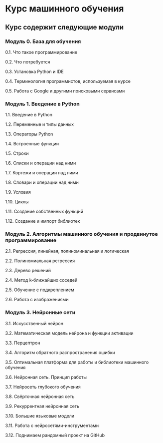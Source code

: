 # Курс машинного обучения

## Курс содержит следующие модули
### Модуль 0. База для обучения
0.1. Что такое программирование

0.2. Что потребуется

0.3. Установка Python и IDE

0.4. Терминология программистов, используемая в курсе

0.5. Работа с Google и другими поисковыми сервисами

### Модуль 1. Введение в Python
1.1. Введение в Python

1.2. Переменные и типы данных

1.3. Операторы Python

1.4. Встроенные функции

1.5. Строки

1.6. Списки и операции над ними

1.7. Кортежи и операции над ними

1.8. Словари и операции над ними

1.9. Условия

1.10. Циклы

1.11. Создание собственных функций

1.12. Создание и импорт библиотек

### Модуль 2. Алгоритмы машинного обучения и продвинутое программирование
2.1. Регрессия, линейная, полиноминальная и логическая

2.2. Полиномиальная регрессия

2.3. Дерево решений

2.4. Метод k-ближайших соседей

2.5. Обучение с подкреплением

2.6. Работа с изображениями

### Модуль 3. Нейронные сети
3.1. Искусственный нейрон

3.2. Математическая модель нейрона и функции активации

3.3. Перцептрон

3.4. Алгоритм обратного распространения ошибки 

3.5. Оптимальная платформа для работы и библиотеки машинного обучения

3.6. Нейронная сеть. Принцип работы

3.7. Нейросеть глубокого обучения

3.8. Свёрточная нейронная сеть

3.9. Рекуррентная нейронная сеть

3.10. Большие языковые модели

3.11. Работа с нейросетями-инструментами

3.12. Поднимаем рандомный проект на GitHub
